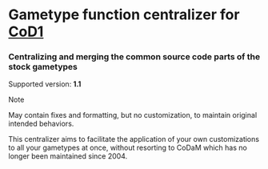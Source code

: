 # Gametype function centralizer for [CoD1](https://en.wikipedia.org/wiki/Call_of_Duty_(video_game))
### Centralizing and merging the common source code parts of the stock gametypes

Supported version: **1.1**

> [!NOTE]  
> May contain fixes and formatting, but no customization, to maintain original intended behaviors.

This centralizer aims to facilitate the application of your own customizations to all your gametypes at once, without resorting to CoDaM which has no longer been maintained since 2004.
